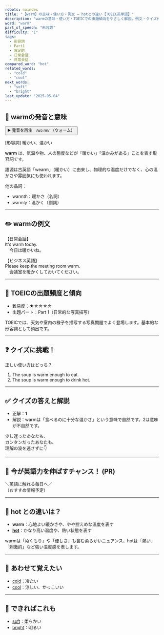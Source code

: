 ```yaml
---
robots: noindex
title: "【warm】の意味・使い方・例文 ― hotとの違い【TOEIC英単語】"
description: "warmの意味・使い方・TOEICでの出題傾向をやさしく解説。例文・クイズ付きでhotとの違いもわかりやすく学べます。"
word: "warm"
part_of_speech: "形容詞"
difficulty: "1"
tags:
  - 形容詞
  - Part1
  - 肯定的
  - 日常会話
  - 日常会話
compared_word: "hot"
related_words:
  - "cold"
  - "cool"
next_words:
  - "soft"
  - "bright"
last_update: "2025-05-04"
---
```


## 🔰 warmの発音と意味

<button class="play-audio" onclick="playTTS('warm')">
  <span class="play-audio-main">
    ▶️ 発音を再生　/wɔːrm/
  </span>
  <span class="play-audio-sub">
    （ウォーム）
  </span>
</button>

[形容詞] 暖かい、温かい

**warm** は、気温や物、人の態度などが「暖かい」「温かみがある」ことを表す形容詞です。

語源は古英語「wearm」（暖かい）に由来し、物理的な温度だけでなく、心の温かさや雰囲気にも使われます。

他の品詞：  
- warmth：暖かさ（名詞）
- warmly：温かく（副詞）

---

## ✏️ warmの例文

【日常会話】  
It's warm today.  
　今日は暖かいね。

【ビジネス英語】  
Please keep the meeting room warm.  
　会議室を暖かくしておいてください。

---

## 🎯 TOEICの出題頻度と傾向

- 難易度：★☆☆☆☆
- 出題パート：Part 1（日常的な写真描写）

TOEICでは、天気や室内の様子を描写する写真問題でよく登場します。基本的な形容詞として頻出です。

---

## ❓ クイズに挑戦！

正しい使い方はどっち？

1. The soup is warm enough to eat.  
2. The soup is warm enough to drink hot.

---

## ✅ クイズの答えと解説

- 正解：**1**
- 解説：warmは「食べるのに十分な温かさ」という意味で自然です。2は意味が不自然です。

少し迷ったあなたも、  
カンタンだったあなたも、  
理解の波を逃さずに👇️

---

## 🚀 今が英語力を伸ばすチャンス！ (PR)

<div class="info-center">
＼英語に触れる毎日へ／<br>  
（おすすめ情報予定）
</div>

---

## 🤔  hot との違いは？

- **warm**：心地よい暖かさや、やや控えめな温度を表す
- **[hot](/word/hot/)**：かなり高い温度や、熱い状態を表す

warmは「ぬくもり」や「優しさ」も含む柔らかいニュアンス、hotは「熱い」「刺激的」など強い温度感を表します。

---

## 🧩 あわせて覚えたい

- [cold](/word/cold/)：冷たい
- [cool](/word/cool/)：涼しい、かっこいい

---

## 📖 できればこれも

- [soft](/word/soft/)：柔らかい
- [bright](/word/bright/)：明るい

<!-- cvid: aid14_bid34 -->
